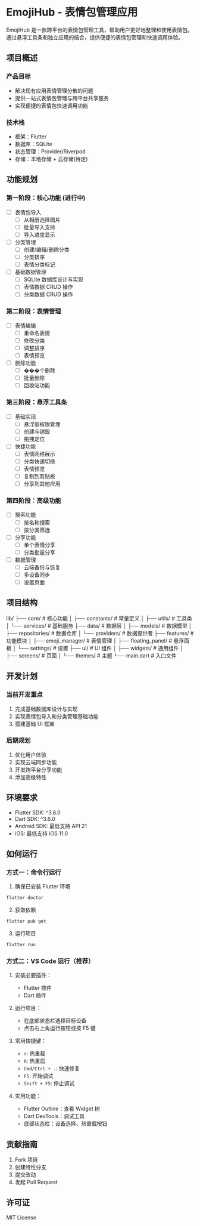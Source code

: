 # EmojiHub - 表情包管理应用

EmojiHub 是一款跨平台的表情包管理工具，帮助用户更好地整理和使用表情包。通过悬浮工具条和独立应用的结合，提供便捷的表情包管理和快速调用体验。

## 项目概述

### 产品目标
- 解决现有应用表情管理分散的问题
- 提供一站式表情包管理与跨平台共享服务
- 实现便捷的表情包快速调用功能

### 技术栈
- 框架：Flutter
- 数据库：SQLite
- 状态管理：Provider/Riverpod
- 存储：本地存储 + 云存储(待定)

## 功能规划

### 第一阶段：核心功能 (进行中)
- [ ] 表情包导入
  - [ ] 从相册选择图片
  - [ ] 批量导入支持
  - [ ] 导入进度显示
  
- [ ] 分类管理
  - [ ] 创建/编辑/删除分类
  - [ ] 分类排序
  - [ ] 表情分类标记

- [ ] 基础数据管理
  - [ ] SQLite 数据库设计与实现
  - [ ] 表情数据 CRUD 操作
  - [ ] 分类数据 CRUD 操作

### 第二阶段：表情管理
- [ ] 表情编辑
  - [ ] 重命名表情
  - [ ] 修改分类
  - [ ] 调整排序
  - [ ] 表情预览

- [ ] 删除功能
  - [ ] ���个删除
  - [ ] 批量删除
  - [ ] 回收站功能

### 第三阶段：悬浮工具条
- [ ] 基础实现
  - [ ] 悬浮窗权限管理
  - [ ] 创建与销毁
  - [ ] 拖拽定位

- [ ] 快捷功能
  - [ ] 表情网格展示
  - [ ] 分类快速切换
  - [ ] 表情预览
  - [ ] 复制到剪贴板
  - [ ] 分享到其他应用

### 第四阶段：高级功能
- [ ] 搜索功能
  - [ ] 按名称搜索
  - [ ] 按分类筛选
  
- [ ] 分享功能
  - [ ] 单个表情分享
  - [ ] 分类批量分享
  
- [ ] 数据管理
  - [ ] 云端备份与恢复
  - [ ] 多设备同步
  - [ ] 设置页面

## 项目结构
lib/
├── core/ # 核心功能
│ ├── constants/ # 常量定义
│ ├── utils/ # 工具类
│ └── services/ # 基础服务
├── data/ # 数据层
│ ├── models/ # 数据模型
│ ├── repositories/ # 数据仓库
│ └── providers/ # 数据提供者
├── features/ # 功能模块
│ ├── emoji_manager/ # 表情管理
│ ├── floating_panel/ # 悬浮面板
│ └── settings/ # 设置
├── ui/ # UI 组件
│ ├── widgets/ # 通用组件
│ ├── screens/ # 页面
│ └── themes/ # 主题
└── main.dart # 入口文件

## 开发计划

### 当前开发重点
1. 完成基础数据库设计与实现
2. 实现表情包导入和分类管理基础功能
3. 搭建基础 UI 框架

### 后期规划
1. 优化用户体验
2. 实现云端同步功能
3. 开发跨平台分享功能
4. 添加高级特性

## 环境要求
- Flutter SDK: ^3.6.0
- Dart SDK: ^3.6.0
- Android SDK: 最低支持 API 21
- iOS: 最低支持 iOS 11.0

## 如何运行

### 方式一：命令行运行
1. 确保已安装 Flutter 环境
```bash
flutter doctor
```

2. 获取依赖
```bash
flutter pub get
```

3. 运行项目
```bash
flutter run
```

### 方式二：VS Code 运行（推荐）
1. 安装必要插件：
   - Flutter 插件
   - Dart 插件

2. 运行项目：
   - 在底部状态栏选择目标设备
   - 点击右上角运行按钮或按 F5 键

3. 常用快捷键：
   - `r`: 热重载
   - `R`: 热重启
   - `Cmd/Ctrl + .`: 快速修复
   - `F5`: 开始调试
   - `Shift + F5`: 停止调试

4. 实用功能：
   - Flutter Outline：查看 Widget 树
   - Dart DevTools：调试工具
   - 底部状态栏：设备选择、热重载按钮

## 贡献指南
1. Fork 项目
2. 创建特性分支
3. 提交改动
4. 发起 Pull Request

## 许可证
MIT License